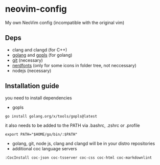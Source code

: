 # neovim-config
My own NeoVim config (incompatible with the original vim)

## Deps
- clang and clangd (for C++)
- [golang](https://go.dev/) and [gopls](https://github.com/golang/tools/blob/master/gopls/README.md) (for golang)
- [git](https://git-scm.com/) (necessary)
- [nerdfonts](https://nerdfonts.com) (only for some icons in folder tree, not neccessary)
- nodejs (necessary)

## Installation guide
you need to install dependencies
- gopls
```
go install golang.org/x/tools/gopls@latest
```
it also needs to be added to the PATH via .bashrc, .zshrc or .profile
```
export PATH="$HOME/go/bin/:$PATH"
```

- golang, git, node js, clang and clangd will be in your distro repositories
- additional coc language servers
```
:CocInstall coc-json coc-tsserver coc-css coc-html coc-markdownlint
```
